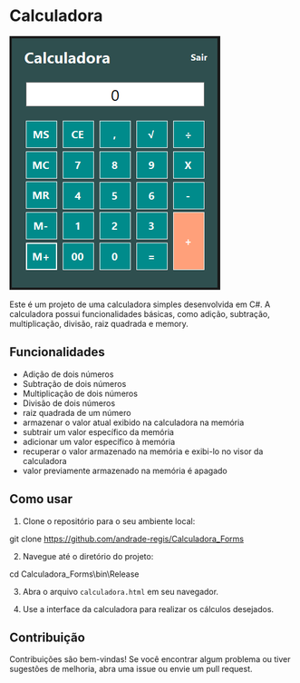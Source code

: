 # Calculadora

![Calculadora](./calculadora.png)

Este é um projeto de uma calculadora simples desenvolvida em C#. A calculadora possui funcionalidades básicas, como adição, subtração, multiplicação, divisão, raiz quadrada e memory.

## Funcionalidades

- Adição de dois números
- Subtração de dois números
- Multiplicação de dois números
- Divisão de dois números
- raiz quadrada de um número
- armazenar o valor atual exibido na calculadora na memória
- subtrair um valor específico da memória
- adicionar um valor específico à memória
- recuperar o valor armazenado na memória e exibi-lo no visor da calculadora
- valor previamente armazenado na memória é apagado

## Como usar

1. Clone o repositório para o seu ambiente local:

git clone https://github.com/andrade-regis/Calculadora_Forms

2. Navegue até o diretório do projeto:

cd Calculadora_Forms\bin\Release

3. Abra o arquivo `calculadora.html` em seu navegador.

4. Use a interface da calculadora para realizar os cálculos desejados.

## Contribuição

Contribuições são bem-vindas! Se você encontrar algum problema ou tiver sugestões de melhoria, abra uma issue ou envie um pull request.

